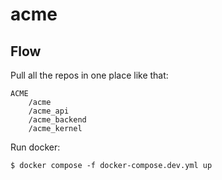 # acme

## Flow

Pull all the repos in one place like that:

```
ACME
    /acme
    /acme_api
    /acme_backend
    /acme_kernel
```

Run docker:

```
$ docker compose -f docker-compose.dev.yml up
```
